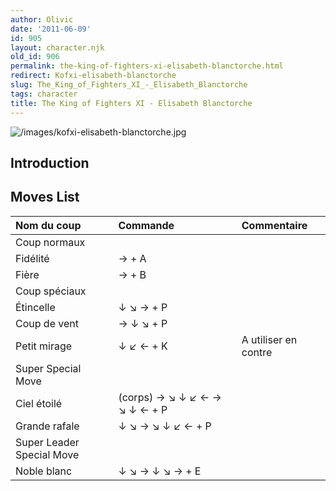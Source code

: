 ```yaml
---
author: Olivic
date: '2011-06-09'
id: 905
layout: character.njk
old_id: 906
permalink: the-king-of-fighters-xi-elisabeth-blanctorche.html
redirect: Kofxi-elisabeth-blanctorche
slug: The_King_of_Fighters_XI_-_Elisabeth_Blanctorche
tags: character
title: The King of Fighters XI - Elisabeth Blanctorche
---
```


![](/images/kofxi-elisabeth-blanctorche.jpg "/images/kofxi-elisabeth-blanctorche.jpg")

## Introduction

## Moves List

| Nom du coup               | Commande                      | Commentaire          |
|:--------------------------|:------------------------------|:---------------------|
| Coup normaux              |                               |                      |
| Fidélité                  | → + A                         |                      |
| Fière                     | → + B                         |                      |
| Coup spéciaux             |                               |                      |
| Étincelle                 | ↓ ↘ → + P                     |                      |
| Coup de vent              | → ↓ ↘ + P                     |                      |
| Petit mirage              | ↓ ↙ ← + K                     | A utiliser en contre |
| Super Special Move        |                               |                      |
| Ciel étoilé               | (corps) → ↘ ↓ ↙ ← → ↘ ↓ ← + P |                      |
| Grande rafale             | ↓ ↘ → ↘ ↓ ↙ ← + P             |                      |
| Super Leader Special Move |                               |                      |
| Noble blanc               | ↓ ↘ → ↓ ↘ → + E               |                      |